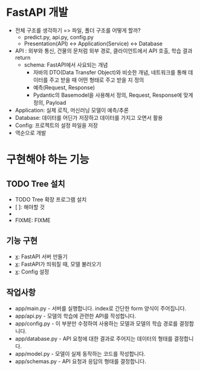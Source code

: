 # FastAPI 개발
- 전체 구조를 생각하기 => 파일, 폴더 구조를 어떻게 할까?
    - predict.py, api.py, config.py
    - Presentation(API) <-> Application(Service) <-> Database
- API : 외부와 통신, 건물의 문처럼 외부 경로, 클라이언트에서 API 호출, 학습 결과 return
    - schema: FastAPI에서 사요되는 개념
        - 자바의 DTO(Data Transfer Object)와 비슷한 개념, 네트워크를 통해 데이터를 주고 받을 때 어떤 형태로 주고 받을 지 정의
        - 예측(Request, Response)
        - Pydantic의 Basemodel을 사용해서 정의, Request, Response에 맞게 정의, Payload
- Application: 실제 로직, 머신러닝 모델이 예측/추론
- Database: 데이터를 어딘가 저장하고 데이터를 가지고 오면서 활용
- Config: 프로젝트의 설정 파일을 저장
- 역순으로 개발

# 구현해야 하는 기능
## TODO Tree 설치
- TODO Tree 확장 프로그램 설치
- [ ]: 해야할 것
- [x]: 완료
- FIXME: FIXME

## 기능 구현
- [x]: FastAPI 서버 만들기
- [x]: FastAPI가 띄워질 때, 모델 불러오기 
- [x]: Config 설정

## 작업사항
- app/main.py - 서버를 실행합니다. index로 간단한 form 양식이 주어집니다.
- app/api.py - 모델의 학습에 관련한 API를 작성합니다.
- app/config.py - 이 부분만 수정하여 사용하는 모델과 모델의 학습 경로를 결정합니다.
- app/database.py - API 요청에 대한 결과로 주어지는 데이터의 형태를 결정합니다.
- app/model.py - 모델이 실제 동작하는 코드를 작성합니다.
- app/schemas.py - API 요청과 응답의 형태를 결정합니다.